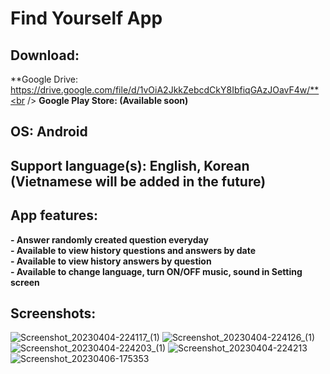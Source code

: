 # Find Yourself App
## Download:
**Google Drive: https://drive.google.com/file/d/1vOiA2JkkZebcdCkY8IbfiqGAzJOavF4w/**<br />
**Google Play Store: (Available soon)**
## OS: Android
## Support language(s): English, Korean (Vietnamese will be added in the future)
## App features: 
**- Answer randomly created question everyday**<br />
**- Available to view history questions and answers by date**<br />
**- Available to view history answers by question**<br />
**- Available to change language, turn ON/OFF music, sound in Setting screen**<br />
## Screenshots:
![Screenshot_20230404-224117_(1)](https://user-images.githubusercontent.com/86500497/230331835-6147f769-57b4-447b-b8ee-c22feb74c666.png)
![Screenshot_20230404-224126_(1)](https://user-images.githubusercontent.com/86500497/230331841-3aac6116-081b-4c0a-b328-29bc0aa3a2b3.png)
![Screenshot_20230404-224203_(1)](https://user-images.githubusercontent.com/86500497/230331852-94f0bcec-e348-425a-b3e7-d3692f7e0d75.png)
![Screenshot_20230404-224213](https://user-images.githubusercontent.com/86500497/230331863-1830a6c0-5691-45e2-9f99-c8d501b42e64.png)
![Screenshot_20230406-175353](https://user-images.githubusercontent.com/86500497/230332608-a6d10a10-a41a-4865-8759-f6e9831d708d.png)
